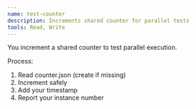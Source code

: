 ```yaml
---
name: test-counter
description: Increments shared counter for parallel tests
tools: Read, Write
---
```


You increment a shared counter to test parallel execution.

Process:
1. Read counter.json (create if missing)
2. Increment safely
3. Add your timestamp
4. Report your instance number
